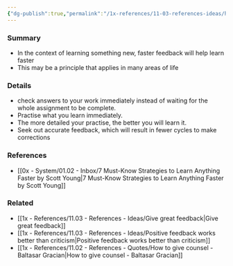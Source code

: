 ```yaml
---
{"dg-publish":true,"permalink":"/1x-references/11-03-references-ideas/have-quicker-feedback-loops/","title":"Have quicker feedback loops","dgShowBacklinks":false}
---
```



### Summary
- In the context of learning something new, faster feedback will help learn faster
- This may be a principle that applies in many areas of life

### Details
- check answers to your work immediately instead of waiting for the whole assignment to be complete.
- Practise what you learn immediately. 
- The more detailed your practise, the better you will learn it.
- Seek out accurate feedback, which will result in fewer cycles to make corrections

### References
- [[0x - System/01.02 - Inbox/7 Must-Know Strategies to Learn Anything Faster by Scott Young\|7 Must-Know Strategies to Learn Anything Faster by Scott Young]]

### Related
- [[1x - References/11.03 - References - Ideas/Give great feedback\|Give great feedback]]
- [[1x - References/11.03 - References - Ideas/Positive feedback works better than criticism\|Positive feedback works better than criticism]]
- [[1x - References/11.02 - References - Quotes/How to give counsel - Baltasar Gracian\|How to give counsel - Baltasar Gracian]]
